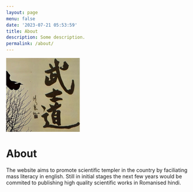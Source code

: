 ```yaml
---
layout: page
menu: false
date: '2023-07-21 05:53:59'
title: About
description: Some description.
permalink: /about/
---
```


<img class="img-rounded" src="/assets/img/uploads/profile.png" alt="Abdul Rahim" width="200">

# About

<!-- I built this website because i often had many ideas in my mind, about a lot of things, for example how we can develop this country. How we can make this country a better place. How people can be educated, how scientific temper can be promoted in the country, and just how can i make people more happy. Which seems to be more important than ever. There are often crazy ideas in my mind and i am always finding individuals who can turn my dream into reality. I strongly believe that highly motivated men can radically change the world. Will always look for this hit-team. If you find resonence in my ideas, feel your moral and religious duty to reach me and making shit happen. -->

The website aims to promote scientific templer in the country by faciliating mass literacy in english. Still in initial stages the next few years would be commited to publishing high quality scientific works in Romanised hindi.